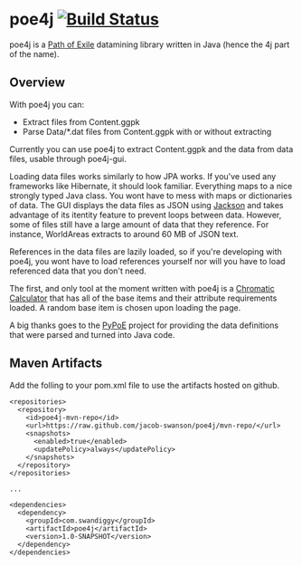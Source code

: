 # poe4j [![Build Status](https://travis-ci.org/jacob-swanson/poe4j.svg?branch=master)](https://travis-ci.org/jacob-swanson/poe4j)

poe4j is a [Path of Exile](https://www.pathofexile.com/) datamining library written in Java (hence the 4j part of the name).

## Overview

With poe4j you can:

* Extract files from Content.ggpk
* Parse Data/*.dat files from Content.ggpk with or without extracting 

Currently you can use poe4j to extract Content.ggpk and the data from data files, usable through poe4j-gui.

Loading data files works similarly to how JPA works. If you've used any frameworks like Hibernate, it should look familiar. Everything maps to a nice strongly typed Java class. You wont have to mess with maps or dictionaries of data. The GUI displays the data files as JSON using [Jackson](https://github.com/FasterXML/jackson) and takes advantage of its itentity feature to prevent loops between data. However, some of files still have a large amount of data that they reference. For instance, WorldAreas extracts to around 60 MB of JSON text.

References in the data files are lazily loaded, so if you're developing with poe4j, you wont have to load references yourself nor will you have to load referenced data that you don't need.

The first, and only tool at the moment written with poe4j is a [Chromatic Calculator](https://jacob-swanson.github.io/poe4j/#/chromatic-calculator) that has all of the base items and their attribute requirements loaded. A random base item is chosen upon loading the page.

A big thanks goes to the [PyPoE](https://github.com/OmegaK2/PyPoE) project for providing the data definitions that were parsed and turned into Java code.

## Maven Artifacts
Add the folling to your pom.xml file to use the artifacts hosted on github.
```
<repositories>
  <repository>
    <id>poe4j-mvn-repo</id>
    <url>https://raw.github.com/jacob-swanson/poe4j/mvn-repo/</url>
    <snapshots>
      <enabled>true</enabled>
      <updatePolicy>always</updatePolicy>
    </snapshots>
  </repository>
</repositories>

...

<dependencies>
  <dependency>
    <groupId>com.swandiggy</groupId>
    <artifactId>poe4j</artifactId>
    <version>1.0-SNAPSHOT</version>
  </dependency>
</dependencies>
```
